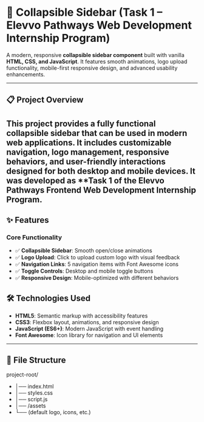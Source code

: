 # 🚀 Collapsible Sidebar (Task 1 – Elevvo Pathways Web Development Internship Program)

A modern, responsive **collapsible sidebar component** built with vanilla **HTML, CSS, and JavaScript**. It features smooth animations, logo upload functionality, mobile-first responsive design, and advanced usability enhancements.

---

## 📋 Project Overview
This project provides a fully functional collapsible sidebar that can be used in modern web applications. It includes customizable navigation, logo management, responsive behaviors, and user-friendly interactions designed for both desktop and mobile devices.
It was developed as **Task 1 of the Elevvo Pathways Frontend Web Development Internship Program.
---

## ✨ Features

### Core Functionality
- ✅ **Collapsible Sidebar**: Smooth open/close animations  
- ✅ **Logo Upload**: Click to upload custom logo with visual feedback  
- ✅ **Navigation Links**: 5 navigation items with Font Awesome icons  
- ✅ **Toggle Controls**: Desktop and mobile toggle buttons  
- ✅ **Responsive Design**: Mobile-optimized with different behaviors  

## 🛠️ Technologies Used
- **HTML5**: Semantic markup with accessibility features  
- **CSS3**: Flexbox layout, animations, and responsive design  
- **JavaScript (ES6+)**: Modern JavaScript with event handling  
- **Font Awesome**: Icon library for navigation and UI elements  

---

## 📁 File Structure

project-root/
- │── index.html
- │── styles.css
- │── script.js
- │── /assets
- └── (default logo, icons, etc.)
